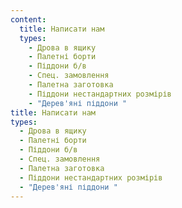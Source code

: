 ```yaml
---
content:
  title: Написати нам
  types:
    - Дрова в ящику
    - Палетні борти
    - Піддони б/в
    - Спец. замовлення
    - Палетна заготовка
    - Піддони нестандартних розмірів
    - "Дерев'яні піддони "
title: Написати нам
types:
  - Дрова в ящику
  - Палетні борти
  - Піддони б/в
  - Спец. замовлення
  - Палетна заготовка
  - Піддони нестандартних розмірів
  - "Дерев'яні піддони "
---
```

